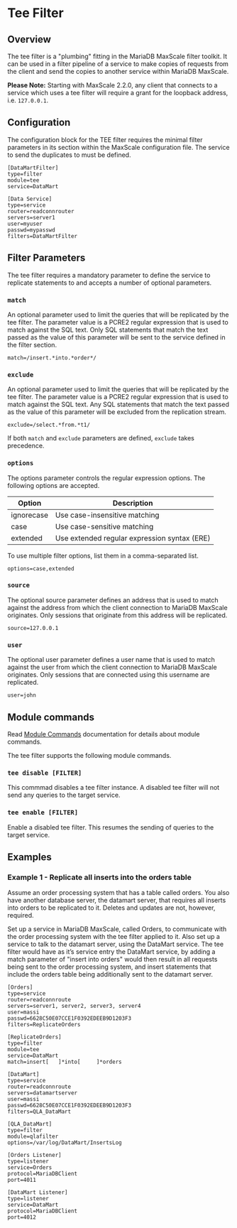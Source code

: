 # Tee Filter

## Overview

The tee filter is a "plumbing" fitting in the MariaDB MaxScale filter toolkit.
It can be used in a filter pipeline of a service to make copies of requests from
the client and send the copies to another service within MariaDB MaxScale.

**Please Note:** Starting with MaxScale 2.2.0, any client that connects to a
  service which uses a tee filter will require a grant for the loopback address,
  i.e. `127.0.0.1`.

## Configuration

The configuration block for the TEE filter requires the minimal filter
parameters in its section within the MaxScale configuration file. The service to
send the duplicates to must be defined.

```
[DataMartFilter]
type=filter
module=tee
service=DataMart

[Data Service]
type=service
router=readconnrouter
servers=server1
user=myuser
passwd=mypasswd
filters=DataMartFilter
```

## Filter Parameters

The tee filter requires a mandatory parameter to define the service to replicate
statements to and accepts a number of optional parameters.

### `match`

An optional parameter used to limit the queries that will be replicated by the
tee filter. The parameter value is a PCRE2 regular expression that is used to
match against the SQL text. Only SQL statements that match the text passed as
the value of this parameter will be sent to the service defined in the filter
section.

```
match=/insert.*into.*order*/
```

### `exclude`

An optional parameter used to limit the queries that will be replicated by the
tee filter. The parameter value is a PCRE2 regular expression that is used to
match against the SQL text. Any SQL statements that match the text passed as the
value of this parameter will be excluded from the replication stream.

```
exclude=/select.*from.*t1/
```

If both `match` and `exclude` parameters are defined, `exclude` takes
precedence.

### `options`

The options parameter controls the regular expression options. The following
options are accepted.

|Option    |Description                                 |
|----------|--------------------------------------------|
|ignorecase|Use case-insensitive matching               |
|case      |Use case-sensitive matching                 |
|extended  |Use extended regular expression syntax (ERE)|

To use multiple filter options, list them in a comma-separated list.

```
options=case,extended
```

### `source`

The optional source parameter defines an address that is used to match against
the address from which the client connection to MariaDB MaxScale originates.
Only sessions that originate from this address will be replicated.

```
source=127.0.0.1
```

### `user`

The optional user parameter defines a user name that is used to match against
the user from which the client connection to MariaDB MaxScale originates. Only
sessions that are connected using this username are replicated.

```
user=john
```

## Module commands

Read [Module Commands](../Reference/Module-Commands.md) documentation for
details about module commands.

The tee filter supports the following module commands.

### `tee disable [FILTER]`

This commmad disables a tee filter instance. A disabled tee filter will not send
any queries to the target service.

### `tee enable [FILTER]`

Enable a disabled tee filter. This resumes the sending of queries to the target
service.

## Examples

### Example 1 - Replicate all inserts into the orders table

Assume an order processing system that has a table called orders. You also have
another database server, the datamart server, that requires all inserts into
orders to be replicated to it. Deletes and updates are not, however, required.

Set up a service in MariaDB MaxScale, called Orders, to communicate with the
order processing system with the tee filter applied to it. Also set up a service
to talk to the datamart server, using the DataMart service. The tee filter would
have as it’s service entry the DataMart service, by adding a match parameter of
"insert into orders" would then result in all requests being sent to the order
processing system, and insert statements that include the orders table being
additionally sent to the datamart server.

```
[Orders]
type=service
router=readconnroute
servers=server1, server2, server3, server4
user=massi
passwd=6628C50E07CCE1F0392EDEEB9D1203F3
filters=ReplicateOrders

[ReplicateOrders]
type=filter
module=tee
service=DataMart
match=insert[ 	]*into[ 	]*orders

[DataMart]
type=service
router=readconnroute
servers=datamartserver
user=massi
passwd=6628C50E07CCE1F0392EDEEB9D1203F3
filters=QLA_DataMart

[QLA_DataMart]
type=filter
module=qlafilter
options=/var/log/DataMart/InsertsLog

[Orders Listener]
type=listener
service=Orders
protocol=MariaDBClient
port=4011

[DataMart Listener]
type=listener
service=DataMart
protocol=MariaDBClient
port=4012
```
